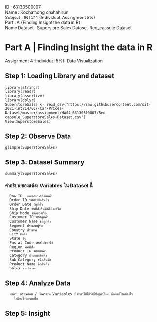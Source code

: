 ID : 63130500007 <br>
Name : Kochathong chahahirun <br>
Subject : INT214 (Individual_Assingment 5%) <br>
Part : A {Finding Insight the data in R} <br>
Name Dataset : Superstore Sales Dataset-Red_capsule 
Dataset 
## 
# Part A | Finding Insight the data in R<br>
Assignment 4 (Individual 5%): Data Visualization <br>


## Step 1: Loading Library and dataset
    
    library(stringr)
    library(readr)
    library(assertive)
    library(dplyr)
    SuperstoreSales <- read_csv("https://raw.githubusercontent.com/sit-2021-int214/007-Car-Prices-Dataset/master/assignment/HW04_63130500007/Red-capsule_SuperstoreSales-Dataset.csv")
    View(SuperstoreSales)
    
## Step 2: Observe Data
  
    glimpse(SuperstoreSales)
  
## Step 3: Dataset Summary
  
    summary(SuperstoreSales)
  
### คำอธิบายของแต่ละ Variables ใน Dataset นี้    
      Row ID  เลขของการสั่งสินค้า
      Order ID รหัสคำสั่งสินค้า
      Order Date วันที่สั่ง
      Ship Date วันที่ส่งสินค้าถึงโดยเรือ
      Ship Mode ชนิดของเรือ
      Customer ID รหัสลูกค้า
      Customer Name ชื่อลูกค้า
      Segment ประเภทผู้รับ
      Country ประเทศ
      City เมือง
      State รัฐ
      Postal Code รหัสไปรษณีย์
      Region ทิศที่ตั้ง
      Product ID รหัสสินค้า
      Category ประเภทสินค้า
      Sub-Category ชนิดสินค้า
      Product Name ชื่อสินค้า
      Sales ขายที่ราคา
      
## Step 4: Analyze Data
      ทำการ ตรวจสอบ / วิเคราะห์ Variables ที่จะนำไปใช้ว่ามีปัญหาไหม ต้องแก้ไขอย่างไร
        ไม่มีอะไรต้องแก้ไข
      
## Step 5: Insight 
